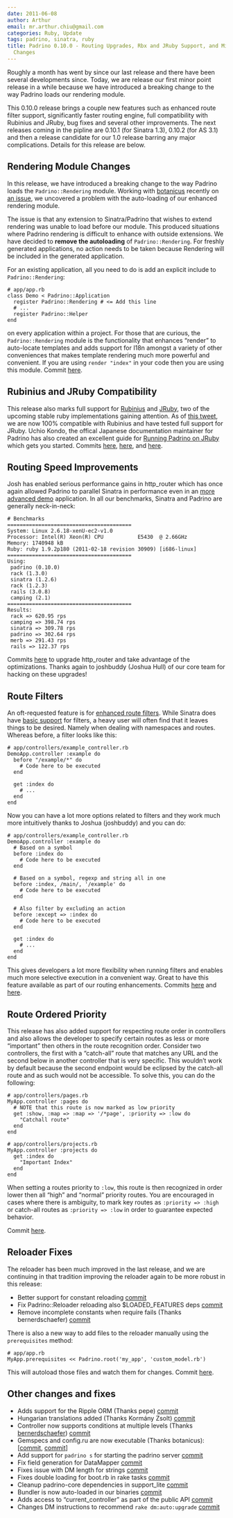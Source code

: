 ```yaml
---
date: 2011-06-08
author: Arthur
email: mr.arthur.chiu@gmail.com
categories: Ruby, Update
tags: padrino, sinatra, ruby
title: Padrino 0.10.0 - Routing Upgrades, Rbx and JRuby Support, and Minor Breaking
  Changes
---
```


Roughly a month has went by since our last release and there have been several developments since. Today, we are release our first minor point release in a while because we have introduced a breaking change to the way Padrino loads our rendering module.

This 0.10.0 release brings a couple new features such as enhanced route filter support, significantly faster routing engine, full compatibility with Rubinius and JRuby, bug fixes and several other improvements. The next releases coming in the pipline are 0.10.1 (for Sinatra 1.3), 0.10.2 (for AS 3.1) and then a release candidate for our 1.0 release barring any major complications. Details for this release are below.

<break>

## Rendering Module Changes

In this release, we have introduced a breaking change to the way Padrino loads the `Padrino::Rendering` module. Working with [botanicus](https://github.com/botanicus) recently on [an issue](https://github.com/padrino/padrino-framework/issues/541), we uncovered a problem with the auto-loading of our enhanced rendering module.

The issue is that any extension to Sinatra/Padrino that wishes to extend rendering was unable to load before our module. This produced situations where Padrino rendering is difficult to enhance with outside extensions. We have decided to **remove the autoloading** of `Padrino::Rendering`. For freshly generated applications, no action needs to be taken because Rendering will be included in the generated application.

For an existing application, all you need to do is add an explicit include to `Padrino::Rendering`:

    # app/app.rb
    class Demo < Padrino::Application
      register Padrino::Rendering # <= Add this line
      # ...
      register Padrino::Helper
    end

on every application within a project. For those that are curious, the `Padrino::Rendering` module is the functionality that enhances “render” to auto-locate templates and adds support for I18n amongst a variety of other conveniences that makes template rendering much more powerful and convenient. If you are using `render "index"` in your code then you are using this module. Commit [here](https://github.com/padrino/padrino-framework/commit/981f481eee02d16ed206eedf801f831627a2ec37).

## Rubinius and JRuby Compatibility

This release also marks full support for [Rubinius](http://rubini.us) and [JRuby](http://www.jruby.org), two of the upcoming stable ruby implementations gaining attention. As of [this tweet](http://twitter.com/#!/DAddYE/status/77857253406932992), we are now 100% compatible with Rubinius and have tested full support for JRuby. Uchio Kondo, the offical Japanese documentation maintainer for Padrino has also created an excellent guide for [Running Padrino on JRuby](http://www.padrinorb.com/guides/running-padrino-on-jruby) which gets you started. Commits [here](https://github.com/padrino/padrino-framework/commit/ecf3968f216cbfb97008b487e34742c5b6f2f4ab), [here](https://github.com/padrino/padrino-framework/commit/4838791fe7a685179630ad4175a099a800f8626c), and [here](https://github.com/padrino/padrino-framework/commit/f991ea5376c71ee00f8bdf532c126c162c15dced).

## Routing Speed Improvements

Josh has enabled serious performance gains in http\_router which has once again allowed Padrino to parallel Sinatra in performance even in an [more advanced demo](https://github.com/DAddYE/web-frameworks-benchmark/tree/more_advanced) application. In all our benchmarks, Sinatra and Padrino are generally neck-in-neck:

    # Benchmarks
    ========================================
    System: Linux 2.6.18-xenU-ec2-v1.0
    Processor: Intel(R) Xeon(R) CPU           E5430  @ 2.66GHz
    Memory: 1740948 kB
    Ruby: ruby 1.9.2p180 (2011-02-18 revision 30909) [i686-linux]
    ========================================
    Using:
     padrino (0.10.0)
     rack (1.3.0)
     sinatra (1.2.6)
     rack (1.2.3)
     rails (3.0.8)
     camping (2.1)
    ========================================
    Results:
     rack => 620.95 rps
     camping => 398.74 rps
     sinatra => 309.78 rps
     padrino => 302.64 rps
     merb => 291.43 rps
     rails => 122.37 rps

Commits [here](https://github.com/padrino/padrino-framework/commit/459c57e16ff8a9d9c27b23c311c3e6bf3e1432aa) to upgrade http\_router and take advantage of the optimizations. Thanks again to joshbuddy (Joshua Hull) of our core team for hacking on these upgrades!

## Route Filters

An oft-requested feature is for [enhanced route filters](https://github.com/padrino/padrino-framework/issues/443). While Sinatra does have [basic support](http://sinatra-book.gittr.com/#filters) for filters, a heavy user will often find that it leaves things to be desired. Namely when dealing with namespaces and routes. Whereas before, a filter looks like this:

    # app/controllers/example_controller.rb
    DemoApp.controller :example do
      before "/example/*" do
        # Code here to be executed
      end

      get :index do
        # ...
      end
    end

Now you can have a lot more options related to filters and they work much more intuitively thanks to Joshua (joshbuddy) and you can do:

    # app/controllers/example_controller.rb
    DemoApp.controller :example do
      # Based on a symbol
      before :index do
        # Code here to be executed
      end

      # Based on a symbol, regexp and string all in one
      before :index, /main/, '/example' do
        # Code here to be executed
      end

      # Also filter by excluding an action
      before :except => :index do
        # Code here to be executed
      end

      get :index do
        # ...
      end
    end

This gives developers a lot more flexibility when running filters and enables much more selective execution in a convenient way. Great to have this feature available as part of our routing enhancements. Commits [here](https://github.com/padrino/padrino-framework/commit/459c57e16ff8a9d9c27b23c311c3e6bf3e1432aa) and [here](https://github.com/padrino/padrino-framework/commit/434c4beee4f69fa478b078f704096a88c70290a1).

## Route Ordered Priority

This release has also added support for respecting route order in controllers and also allows the developer to specify certain routes as less or more “important” then others in the route recognition order. Consider two controllers, the first with a “catch-all” route that matches any URL and the second below in another controller that is very specific. This wouldn’t work by default because the second endpoint would be eclipsed by the catch-all route and as such would not be accessible. To solve this, you can do the following:

    # app/controllers/pages.rb
    MyApp.controller :pages do
      # NOTE that this route is now marked as low priority
      get :show, :map => :map => '/*page', :priority => :low do
        "Catchall route"
      end
    end

    # app/controllers/projects.rb
    MyApp.controller :projects do
      get :index do
        "Important Index"
      end
    end

When setting a routes priority to `:low`, this route is then recognized in order lower then all “high” and “normal” priority routes. You are encouraged in cases where there is ambiguity, to mark key routes as `:priority => :high` or catch-all routes as `:priority => :low` in order to guarantee expected behavior.

Commit [here](https://github.com/padrino/padrino-framework/commit/670185db74bdb10f707229740e27a606862ddb71).

## Reloader Fixes

The reloader has been much improved in the last release, and we are continuing in that tradition improving the reloader again to be more robust in this release:

-   Better support for constant reloading [commit](https://github.com/padrino/padrino-framework/commit/e6ee8d34da21291b5d136de29272b10f78bc883b)
-   Fix Padrino::Reloader reloading also \$LOADED\_FEATURES deps [commit](https://github.com/padrino/padrino-framework/commit/fd1c439d99c574e788bbfcee8b5fb2b81af65928)
-   Remove incomplete constants when require fails (Thanks bernerdschaefer) [commit](https://github.com/padrino/padrino-framework/commit/a2720b773d6c0dc957f906d4ec70e8b253c47644)

There is also a new way to add files to the reloader manually using the `prerequisites` method:

    # app/app.rb
    MyApp.prerequisites << Padrino.root('my_app', 'custom_model.rb')

This will autoload those files and watch them for changes. Commit [here](https://github.com/padrino/padrino-framework/commit/f41d374cdb68d62f812e4f345f37da0ec032053b).

## Other changes and fixes

-   Adds support for the Ripple ORM (Thanks pepe) [commit](https://github.com/padrino/padrino-framework/commit/916f9502cfe0b2644fe7dac7516b2b36caf004d4)
-   Hungarian translations added (Thanks Kormány Zsolt) [commit](https://github.com/padrino/padrino-framework/commit/e59c2e9899ec2aa55b59c4fa37d4eb20d4a3604d)
-   Controller now supports conditions at multiple levels (Thanks [bernerdschaefer](https://github.com/bernerdschaefer)) [commit](https://github.com/padrino/padrino-framework/commit/6e30adf7788071bb1945f91aca034a9e5b3dc950)
-   Gemspecs and config.ru are now executable (Thanks botanicus): [[commit](https://github.com/padrino/padrino-framework/commit/ceb3d879db8819a030119f5b194056652d89b86a), [commit](https://github.com/padrino/padrino-framework/commit/07afbd745a8f58740b713b384fc859eed934f434)]
-   Add support for `padrino s` for starting the padrino server [commit](https://github.com/padrino/padrino-framework/commit/29d08e8550abffab586344e7557a4393fe4187ec)
-   Fix field generation for DataMapper [commit](https://github.com/padrino/padrino-framework/commit/b1c949a47266a5482cf1f06a214f4b26d32c28aa)
-   Fixes issue with DM length for strings [commit](https://github.com/padrino/padrino-framework/commit/1b79dca7ca51221c79020eff0942dc2c5a3d2077)
-   Fixes double loading for boot.rb in rake tasks [commit](https://github.com/padrino/padrino-framework/commit/0ff251405458500820c3a3e85720a88ea140265e)
-   Cleanup padrino-core dependencies in support\_lite [commit](https://github.com/padrino/padrino-framework/commit/dda2b77ca37b34cb7c1f5cbcc80d13d03fb81b3f)
-   Bundler is now auto-loaded in our binaries [commit](https://github.com/padrino/padrino-framework/commit/a8ef567a6d74d8df0c0e2da3fa5dccee58830e31)
-   Adds access to “current\_controller” as part of the public API [commit](https://github.com/padrino/padrino-framework/commit/8f678af970c4d1fb1520da12786a968e02680e97)
-   Changes DM instructions to recommend `rake dm:auto:upgrade` [commit](https://github.com/padrino/padrino-framework/commit/67606df1d84c9fcb191debbf113f1931a716d9db)